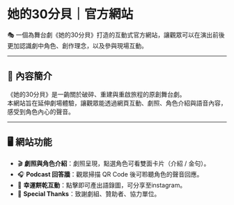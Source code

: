 # 她的30分貝｜官方網站

🎭 一個為舞台劇《她的30分貝》打造的互動式官方網站，讓觀眾可以在演出前後更加認識劇中角色、創作理念，以及參與現場互動。

---

## 📌 內容簡介

《她的30分貝》是一齣關於破碎、重建與重啟旅程的原創舞台劇。  
本網站旨在延伸劇場體驗，讓觀眾能透過網頁互動、劇照、角色介紹與語音內容，感受到角色內心的聲音。

---

## 🖥️ 網站功能

- 🎬 **劇照與角色介紹**：劇照呈現，點選角色可看雙面卡片（介紹 / 金句）。
- 🎧 **Podcast 回答牆**：觀眾掃描 QR Code 後可聆聽角色的聲音回應。
- 🥠 **幸運餅乾互動**：點擊即可產出語錄圖，可分享至instagram。
- 💌 **Special Thanks**：致謝劇組、贊助者、協力單位。
